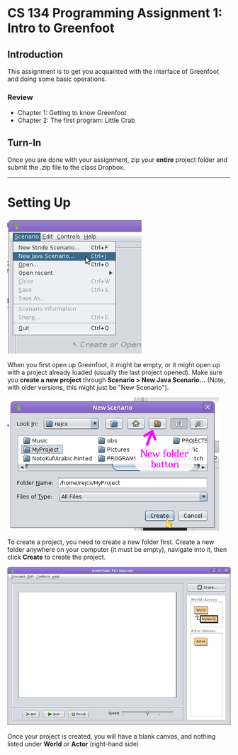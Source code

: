 # CS 134 Programming Assignment 1: Intro to Greenfoot

## Introduction

This assignment is to get you acquainted with the interface of
Greenfoot and doing some basic operations.

### Review

* Chapter 1: Getting to know Greenfoot
* Chapter 2: The first program: Little Crab

## Turn-In

Once you are done with your assignment, zip your **entire** project
folder and submit the .zip file to the class Dropbox.

---

# Setting Up

![Screenshot](images/pa1-00.png)

When you first open up Greenfoot, it might be empty, or it might open 
up with a project already loaded (usually the last project opened).
Make sure you **create a new project** through **Scenario > New Java Scenario...**
(Note, with older versions, this might just be "New Scenario").

![Screenshot](images/pa1-01.png)

To create a project, you need to create a new folder first.
Create a new folder anywhere on your computer (it must be empty),
navigate into it, then click **Create** to create the project.

![Screenshot](images/pa1-02.png)

Once your project is created, you will have a blank canvas, and
nothing listed under **World** or **Actor** (right-hand side)
